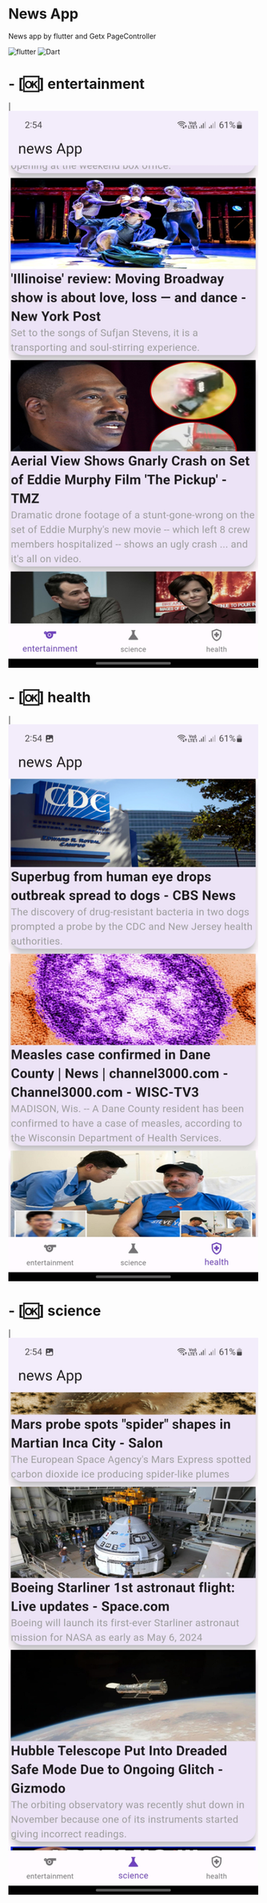 # News App
News app by flutter and Getx PageController 

![flutter](https://img.shields.io/badge/Flutter-Framework-green?logo=flutter)
![Dart](https://img.shields.io/badge/Dart-Language-blue?logo=dart)

# - [🆗] entertainment 
|<img src="snapshot/entertainment.jpg" width="500">

# - [🆗] health
|<img src="snapshot/health.jpg" width="500">

# - [🆗] science
|<img src="snapshot/science.jpg" width="500">
